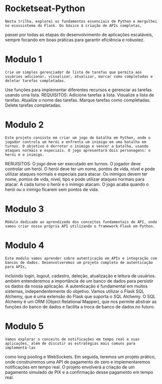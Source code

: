 # Rocketseat-Python
    Nesta trilha, explorei os fundamentos essenciais de Python e mergulhei no ecossistema do Flask. Do básico à criação de APIs completas,
passei por todas as etapas do desenvolvimento de aplicações escaláveis, sempre focando em boas práticas para garantir eficiência e robustez.

# Modulo 1

    Crie um simples gerenciador de lista de tarefas que permita aos usuários adicionar, visualizar, atualizar, marcar como completadas e deletar tarefas completadas.
Use funções para implementar diferentes recursos e gerenciar as tarefas usando uma lista.
REQUISITOS:
Adicione tarefas à lista. Visualize a lista de tarefas. Atualize o nome das tarefas. Marque tarefas como completadas. Delete tarefas completadas.

# Modulo 2

    Este projeto consiste em criar um jogo de batalha em Python, onde o jogador controla um herói e enfrenta um inimigo em uma batalha em turnos. O objetivo é derrotar o inimigo e vencer a batalha, usando ataques normais e especiais. O jogo apresentará dois personagens: o herói e o inimigo.
RERUISITOS:
O jogo deve ser executado em turnos.
O jogador deve controlar um herói.
O herói deve ter um nome, pontos de vida, nível e pode utilizar ataques normais e especiais para atacar.
Os inimigos devem ter nome, pontos de vida, nível, tipo e pode utilizar ataques normais para atacar.
A cada turno o herói e o inimigo atacam.
O jogo acaba quando o herói ou o inimigo ficarem sem pontos de vida.


# Modulo 3

    Módulo dedicado ao aprendizado dos conceitos fundamentais de API, onde vamos criar nossa própria API utilizando o framework Flask em Python.


# Modulo 4

    Este modulo vamos aprender sobre autenticação em APIs e integração com bancos de dados. Desenvolveremos um projeto completo de autenticação para APIs, 
incluindo login, logout, cadastro, deleção, atualização e leitura de usuários.
ambém entenderemos a importância de um banco de dados para persistir os dados da nossa aplicação. A autenticação é fundamental em muitos sistemas, 
independentemente do objetivo.
    Vamos utilizar o Flask SQL Alchemy, que é uma extensão do Flask que suporta o SQL Alchemy. O SQL Alchemy é um ORM (Object Relational Mapper),
que nos permite abstrair as funções do banco de dados e facilita a troca de banco de dados no futuro.

# Modulo 5 

    Vamos explorar o conceito de notificações em tempo real e suas aplicações, além de discutir as estratégias mais comuns para implementá-las
como long pooling e WebSockets. Em seguida, teremos um projeto prático, onde construiremos uma API de pagamento do zero e implementaremos notificações em tempo real. 
O projeto envolverá a criação de um pagamento simulado de PIX e a confirmação desse pagamento em tempo real.